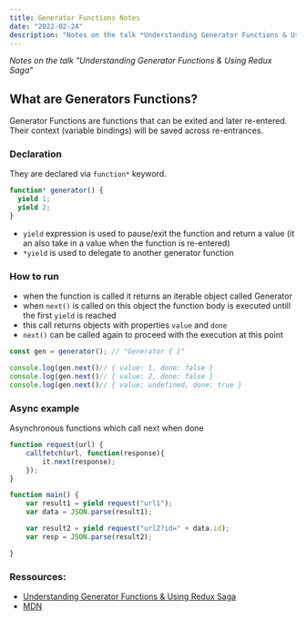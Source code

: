 ```yaml
---
title: Generator Functions Notes
date: "2022-02-24"
description: "Notes on the talk *Understanding Generator Functions & Using Redux Saga* "
---
```


*Notes on the talk "Understanding Generator Functions & Using Redux Saga"*

## What are Generators Functions?

Generator Functions are functions that can be exited and later re-entered. Their context (variable bindings) will be saved across re-entrances.

### Declaration
They are declared via `function*` keyword.

```javascript
function* generator() {
  yield 1;
  yield 2;
}
```

- `yield` expression is used to pause/exit the function and return a value (it an also take in a value when the function is re-entered)
- `*yield` is used to delegate to another generator function

### How to run

- when the function is called it returns an iterable object called Generator
- when `next()` is called on this object the function body is executed untill the first `yield` is reached
- this call returns objects with properties `value` and `done`
- `next()` can be called again to proceed with the execution at this point


```javascript
const gen = generator(); // "Generator { }"

console.log(gen.next()// { value: 1, done: false }
console.log(gen.next()// { value: 2, done: false }
console.log(gen.next()// { value: undefined, done: true }
```

### Async example

Asynchronous functions which call next when done

```javascript
function request(url) {
    callfetch(url, function(response){
        it.next(response);
    });
}

function main() {
    var result1 = yield request("url1");
    var data = JSON.parse(result1);

    var result2 = yield request("url2?id=" + data.id);
    var resp = JSON.parse(result2);

}
``` 

### Ressources:
- [Understanding Generator Functions & Using Redux Saga](https://www.youtube.com/watch?v=o3A9EvMspig)
- [MDN](https://developer.mozilla.org/de/docs/Web/JavaScript/Reference/Statements/function*)
